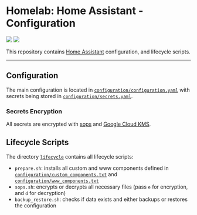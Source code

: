 # Homelab: Home Assistant - Configuration

[![](https://img.shields.io/github/license/muhlba91/homelab-home-assistant-configuration?style=for-the-badge)](LICENSE.md)
[![](https://img.shields.io/github/actions/workflow/status/muhlba91/homelab-home-assistant-configuration/verify.yml?style=for-the-badge)](https://github.com/muhlba91/homelab-home-assistant-configuration/actions/workflows/verify.yml)

This repository contains [Home Assistant](http://home-assistant.io) configuration, and lifecycle scripts.

---

## Configuration

The main configuration is located in [`configuration/configuration.yaml`](configuration/configuration.yaml) with secrets being stored in [`configuration/secrets.yaml`](configuration/secrets.yaml).

### Secrets Encryption

All secrets are encrypted with [sops](https://github.com/mozilla/sops) and [Google Cloud KMS](https://cloud.google.com/security-key-management).

## Lifecycle Scripts

The directory [`lifecycle`](lifecycle/) contains all lifecycle scripts:

- `prepare.sh`: installs all custom and www components defined in [`configuration/custom_components.txt`](configuration/custom_components.txt) and [`configuration/www_components.txt`](configuration/www_components.txt)
- `sops.sh`: encrypts or decrypts all necessary files (pass `e` for encryption, and `d` for decryption)
- `backup_restore.sh`: checks if data exists and either backups or restores the configuration
